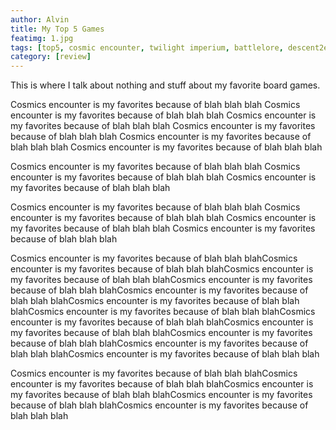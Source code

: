 ```yaml
---
author: Alvin
title: My Top 5 Games
featimg: 1.jpg
tags: [top5, cosmic encounter, twilight imperium, battlelore, descent2e, suburbia]
category: [review]
---
```

This is where I talk about nothing and stuff about my favorite board games.






Cosmics encounter is my favorites because of blah blah blah Cosmics encounter is my favorites because of blah blah blah Cosmics encounter is my favorites because of blah blah blah Cosmics encounter is my favorites because of blah blah blah Cosmics encounter is my favorites because of blah blah blah Cosmics encounter is my favorites because of blah blah blah





Cosmics encounter is my favorites because of blah blah blah Cosmics encounter is my favorites because of blah blah blah Cosmics encounter is my favorites because of blah blah blah


Cosmics encounter is my favorites because of blah blah blah Cosmics encounter is my favorites because of blah blah blah Cosmics encounter is my favorites because of blah blah blah Cosmics encounter is my favorites because of blah blah blah


Cosmics encounter is my favorites because of blah blah blahCosmics encounter is my favorites because of blah blah blahCosmics encounter is my favorites because of blah blah blahCosmics encounter is my favorites because of blah blah blahCosmics encounter is my favorites because of blah blah blahCosmics encounter is my favorites because of blah blah blahCosmics encounter is my favorites because of blah blah blahCosmics encounter is my favorites because of blah blah blahCosmics encounter is my favorites because of blah blah blahCosmics encounter is my favorites because of blah blah blahCosmics encounter is my favorites because of blah blah blahCosmics encounter is my favorites because of blah blah blah


Cosmics encounter is my favorites because of blah blah blahCosmics encounter is my favorites because of blah blah blahCosmics encounter is my favorites because of blah blah blahCosmics encounter is my favorites because of blah blah blahCosmics encounter is my favorites because of blah blah blah